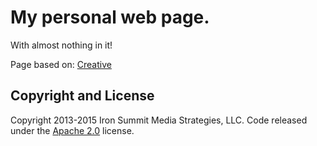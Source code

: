 
# My personal web page.
With almost nothing in it! 




Page based on: 
[Creative](http://startbootstrap.com/template-overviews/creative/) 

## Copyright and License

Copyright 2013-2015 Iron Summit Media Strategies, LLC. Code released under the [Apache 2.0](https://github.com/IronSummitMedia/startbootstrap-creative/blob/gh-pages/LICENSE) license.
